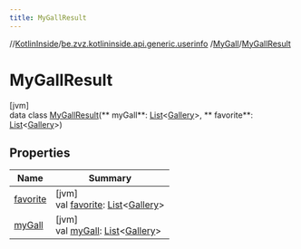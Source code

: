 ```yaml
---
title: MyGallResult
---
```

//[KotlinInside](../../../../index.html)/[be.zvz.kotlininside.api.generic.userinfo](../../index.html)
/[MyGall](../index.html)/[MyGallResult](index.html)

# MyGallResult

[jvm]\
data class [MyGallResult](index.html)(**
myGall**: [List](https://kotlinlang.org/api/latest/jvm/stdlib/kotlin.collections/-list/index.html)<[Gallery](
../../../be.zvz.kotlininside.api.type/-gallery/index.html)>, **
favorite**: [List](https://kotlinlang.org/api/latest/jvm/stdlib/kotlin.collections/-list/index.html)<[Gallery](../../../be.zvz.kotlininside.api.type/-gallery/index.html)>)

## Properties

| Name | Summary |
|---|---|
| [favorite](favorite.html) | [jvm]<br>val [favorite](favorite.html): [List](https://kotlinlang.org/api/latest/jvm/stdlib/kotlin.collections/-list/index.html)<[Gallery](../../../be.zvz.kotlininside.api.type/-gallery/index.html)> |
| [myGall](my-gall.html) | [jvm]<br>val [myGall](my-gall.html): [List](https://kotlinlang.org/api/latest/jvm/stdlib/kotlin.collections/-list/index.html)<[Gallery](../../../be.zvz.kotlininside.api.type/-gallery/index.html)> |

